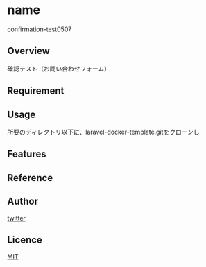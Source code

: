 # name
confirmation-test0507

## Overview
確認テスト（お問い合わせフォーム）

## Requirement


## Usage
所要のディレクトリ以下に、laravel-docker-template.gitをクローンし

## Features

## Reference

## Author

[twitter](https://twitter.com/Kotabrog)

## Licence

[MIT](https://......)

